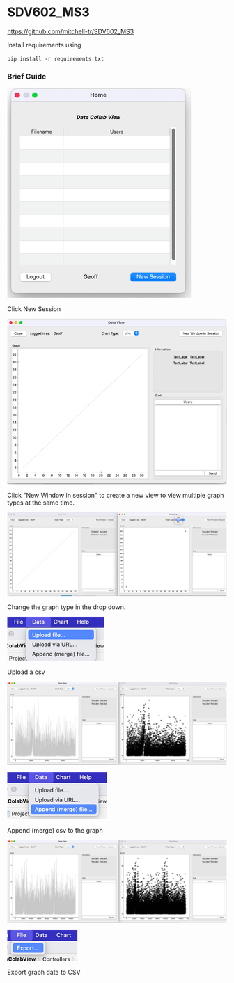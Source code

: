 # SDV602_MS3



https://github.com/mitchell-tr/SDV602_MS3



Install requirements using 

``pip install -r requirements.txt``

### Brief Guide

![image-20211001152605374](README_IMAGES/image-20211001152605374.png)

Click New Session

![image-20211001152908902](README_IMAGES/image-20211001152908902.png)

Click "New Window in session" to create a new view to view multiple graph types at the same time.



![image-20211001153059472](README_IMAGES/image-20211001153059472.png)

Change the graph type in the drop down.

![image-20211001153214440](README_IMAGES/image-20211001153214440.png)

Upload a csv



![image-20211001153252303](README_IMAGES/image-20211001153252303.png)





![image-20211001153345897](README_IMAGES/image-20211001153345897.png)

Append (merge) csv to the graph

![image-20211001153436141](README_IMAGES/image-20211001153436141.png)



![image-20211001153509320](README_IMAGES/image-20211001153509320.png)

Export graph data to CSV